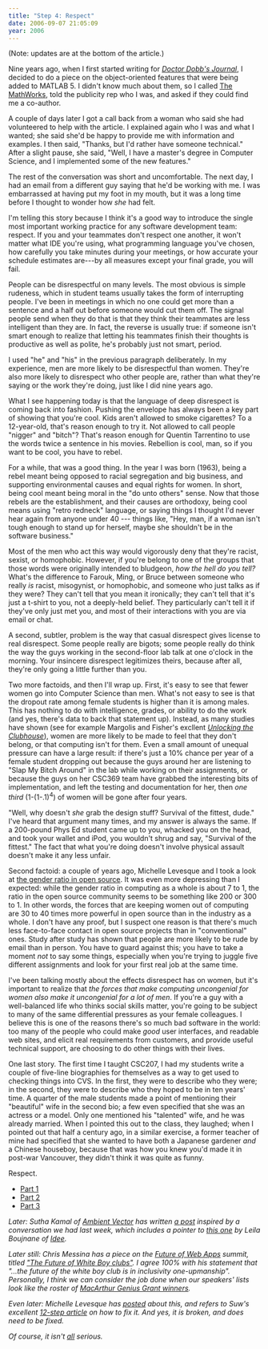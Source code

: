 ```yaml
---
title: "Step 4: Respect"
date: 2006-09-07 21:05:09
year: 2006
---
```

(Note: updates are at the bottom of the article.)

Nine years ago, when I first started writing for <a href="http://www.ddj.com"><cite>Doctor Dobb's Journal</cite></a>, I decided to do a piece on the object-oriented features that were being added to MATLAB 5.  I didn't know much about them, so I called <a href="http://www.mathworks.com">The MathWorks</a>, told the publicity rep who I was, and asked if they could find me a co-author.

A couple of days later I got a call back from a woman who said she had volunteered to help with the article.  I explained again who I was and what I wanted; she said she'd be happy to provide me with information and examples.  I then said, "Thanks, but I'd rather have someone technical."  After a slight pause, she said, "Well, I have a master's degree in Computer Science, and I implemented some of the new features."

The rest of the conversation was short and uncomfortable.  The next day, I had an email from a different guy saying that he'd be working with me.  I was embarrassed at having put my foot in my mouth, but it was a long time before I thought to wonder how <em>she</em> had felt.

I'm telling this story because I think it's a good way to introduce the single most important working practice for any software development team: respect.  If you and your teammates don't respect one another, it won't matter what IDE you're using, what programming language you've chosen, how carefully you take minutes during your meetings, or how accurate your schedule estimates are---by all measures except your final grade, you will fail.

People can be disrespectful on many levels.  The most obvious is simple rudeness, which in student teams usually takes the form of interrupting people.  I've been in meetings in which no one could get more than a sentence and a half out before someone would cut them off. The signal people send when they do that is that they think their teammates are less intelligent than they are.  In fact, the reverse is usually true: if someone isn't smart enough to realize that letting his teammates finish their thoughts is productive as well as polite, he's probably just not smart, period.

I used "he" and "his" in the previous paragraph deliberately.  In my experience, men are more likely to be disrespectful than women. They're also more likely to disrespect who other people are, rather than what they're saying or the work they're doing, just like I did nine years ago.

What I see happening today is that the language of deep disrespect is coming back into fashion.  Pushing the envelope has always been a key part of showing that you're cool.  Kids aren't allowed to smoke cigarettes?  To a 12-year-old, that's reason enough to try it.  Not allowed to call people "nigger" and "bitch"?  That's reason enough for Quentin Tarrentino to use the words twice a sentence in his movies. Rebellion is cool, man, so if you want to be cool, you have to rebel.

For a while, that was a good thing.  In the year I was born (1963), being a rebel meant being opposed to racial segregation and big business, and supporting environmental causes and equal rights for women.  In short, being cool meant being moral in the "do unto others" sense. Now that those rebels are the establishment, and their causes are orthodoxy, being cool means using "retro redneck" language, or saying things I thought I'd never hear again from anyone under 40 --- things like, "Hey, man, if a woman isn't tough enough to stand up for herself, maybe she shouldn't be in the software business."

Most of the men who act this way would vigorously deny that they're racist, sexist, or homophobic.  However, if you're belong to one of the groups that those words were originally intended to bludgeon, <em>how the hell do you tell?</em> What's the difference to Farouk, Ming, or Bruce between someone who really <em>is</em> racist, misogynist, or homophobic, and someone who just talks as if they were? They can't tell that you mean it ironically; they can't tell that it's just a t-shirt to you, not a deeply-held belief.  They particularly can't tell it if they've only just met you, and most of their interactions with you are via email or chat.

A second, subtler, problem is the way that casual disrespect gives license to real disrespect.  Some people really are bigots; some people really do think the way the guys working in the second-floor lab talk at one o'clock in the morning.  Your insincere disrespect legitimizes theirs, because after all, they're only going a little further than you.

Two more factoids, and then I'll wrap up.  First, it's easy to see that fewer women go into Computer Science than men.  What's not easy to see is that the dropout rate among female students is higher than it is among males.  This has nothing to do with intelligence, grades, or ability to do the work (and yes, there's data to back that statement up).  Instead, as many studies have shown (see for example Margolis and Fisher's excllent <a href="http://www.amazon.com/Unlocking-Clubhouse-Women-in-Computing/dp/0262632691"><cite>Unlocking the Clubhouse</cite></a>), women are more likely to be made to feel that they don't belong, or that computing isn't for them.  Even a small amount of unequal pressure can have a large result: if there's just a 10% chance per year of a female student dropping out because the guys around her are listening to "Slap My Bitch Around" in the lab while working on their assignments, or because the guys on her CSC369 team have grabbed the interesting bits of implementation, and left the testing and documentation for her, then <em>one third</em> (1-(1-.1)<sup>4</sup>) of women will be gone after four years.

"Well, why doesn't <em>she</em> grab the design stuff?  Survival of the fittest, dude."  I've heard that argument many times, and my answer is always the same.  If a 200-pound Phys Ed student came up to you, whacked you on the head, and took your wallet and iPod, you wouldn't shrug and say, "Survival of the fittest."  The fact that what you're doing doesn't involve physical assault doesn't make it any less unfair.

Second factoid: a couple of years ago, Michelle Levesque and I took a look at <a href="http://www.ddj.com/dept/architect/184415216">the gender ratio in open source</a>.  It was even more depressing than I expected: while the gender ratio in computing as a whole is about 7 to 1, the ratio in the open source community seems to be something like 200 or 300 to 1.  In other words, the forces that are keeping women out of computing are 30 to 40 times more powerful in open source than in the industry as a whole.  I don't have any proof, but I suspect one reason is that there's much less face-to-face contact in open source projects than in "conventional" ones.  Study after study has shown that people are more likely to be rude by email than in person.  You have to guard against this; you have to take a moment <em>not</em> to say some things, especially when you're trying to juggle five different assignments and look for your first real job at the same time.

I've been talking mostly about the effects disrespect has on women, but it's important to realize that <em>the forces that make computing uncongenial for women also make it uncongenial for a lot of men</em>. If you're a guy with a well-balanced life who thinks social skills matter, you're going to be subject to many of the same differential pressures as your female colleagues.  I believe this is one of the reasons there's so much bad software in the world: too many of the people who could make <em>good</em> user interfaces, and readable web sites, and elicit real requirements from customers, and provide useful technical support, are choosing to do other things with their lives.

One last story. The first time I taught CSC207, I had my students write a couple of five-line biographies for themselves as a way to get used to checking things into CVS.  In the first, they were to describe who they were; in the second, they were to describe who they hoped to be in ten years' time.  A quarter of the male students made a point of mentioning their "beautiful" wife in the second bio; a few even specified that she was an actress or a model.  Only one mentioned his "talented" wife, and he was already married.  When I pointed this out to the class, they laughed; when I pointed out that half a century ago, in a similar exercise, a former teacher of mine had specified that she wanted to have both a Japanese gardener <em>and</em> a Chinese houseboy, because that was how you knew you'd made it in post-war Vancouver, they didn't think it was quite as funny.

Respect.
<ul>
	<li><a href="http://pyre.third-bit.com/blog/archives/637.html">Part 1</a></li>
	<li><a href="http://pyre.third-bit.com/blog/archives/638.html">Part 2</a></li>
	<li><a href="http://pyre.third-bit.com/blog/archives/641.html">Part 3</a></li>
</ul>
<em>Later: Sutha Kamal of <a href="http://www.ambientvector.com">Ambient Vector</a> has written <a href="http://suthakamal.blogspot.com/2006/09/is-it-my-turn-to-rant.html">a post</a> inspired by a conversation we had last week, which includes a pointer to <a href="http://www.hyperbio.net/fric_frac/2006/09/i_dont_need_you.html">this one</a> by Leila Boujnane of <a href="http://www.ideeinc.com">Idee</a>.</em>

<em>Later still: Chris Messina has a piece on the <a href="http://www.carsonworkshops.com/summit/">Future of Web Apps</a> summit, titled <a href="http://factoryjoe.com/blog/2006/09/15/the-future-of-white-boy-clubs/">"The Future of White Boy clubs"</a>.   I agree 100% with his statement that "...<em>the future of the white boy club is in inclusivity one-upmanship".  Personally, I think we can consider the job done when our speakers' lists look like the roster of <a href="http://www.macfound.org/site/c.lkLXJ8MQKrH/b.2066197/k.3F6D/2006_Overview.htm">MacArthur Genius Grant winners</a>.
</em></em>

<em>Even later: Michelle Levesque has <a href="http://insanecats.com/cgi-bin/single.py?month=sep06&msg=18">posted</a> about this, and refers to Suw's excellent <a href="http://strange.corante.com/archives/2006/09/04/the_twelve_or_so_step_program_for_conference_speakers_and_organisers.php">12-step article</a> on how to fix it.  And yes, it </em><em>is broken, and </em><em>does need to be fixed.</em>

<em>Of course, it isn't <a href="http://www.comics.com/comics/workingdaze/archive/images/workingdaze2006016287901.jpg">all</a> serious. </em>
